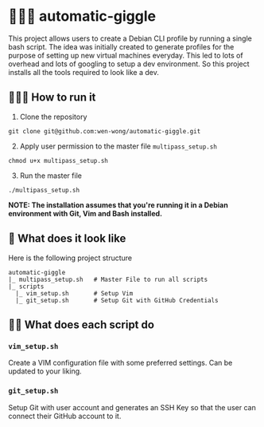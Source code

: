 # 💆🏻‍♂️ automatic-giggle
This project allows users to create a Debian CLI profile by running a single bash script. The idea was initially created to generate profiles for the purpose of setting up new virtual machines everyday. This led to lots of overhead and lots of googling to setup a dev environment. So this project installs all the tools required to look like a dev.

## 🏃🏻‍♀️ How to run it
1. Clone the repository
```
git clone git@github.com:wen-wong/automatic-giggle.git
```
2. Apply user permission to the master file `multipass_setup.sh`
```
chmod u+x multipass_setup.sh
```
3. Run the master file
```
./multipass_setup.sh
```
**NOTE: The installation assumes that you're running it in a Debian environment with Git, Vim and Bash installed.**

## 👀 What does it look like
Here is the following project structure
```
automatic-giggle
|_ multipass_setup.sh   # Master File to run all scripts
|_ scripts
  |_ vim_setup.sh       # Setup Vim
  |_ git_setup.sh       # Setup Git with GitHub Credentials
```

## 💪🏻 What does each script do
### `vim_setup.sh`
Create a VIM configuration file with some preferred settings. Can be updated to your liking.
### `git_setup.sh`
Setup Git with user account and generates an SSH Key so that the user can connect their GitHub account to it.

